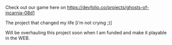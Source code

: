Check out our game here on https://devfolio.co/projects/ghosts-of-incarnia-08d1

The project that changed my life [i'm not crying ;)]

Will be overhauling this project soon when I am funded and make it playable in the WEB.
 
